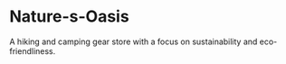 # Nature-s-Oasis
A hiking and camping gear store with a focus on sustainability and eco-friendliness.
